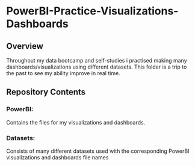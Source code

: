 # PowerBI-Practice-Visualizations-Dashboards

## Overview
Throughout my data bootcamp and self-studies i practised making many dashboards/visualizations using different datasets. 
This folder is a trip to the past to see my ability improve in real time.

## Repository Contents

### PowerBI:
Contains the files for my visualizations and dashboards.

### Datasets:
Consists of many different datasets used with the corresponding PowerBI visualizations and dashboards file names
